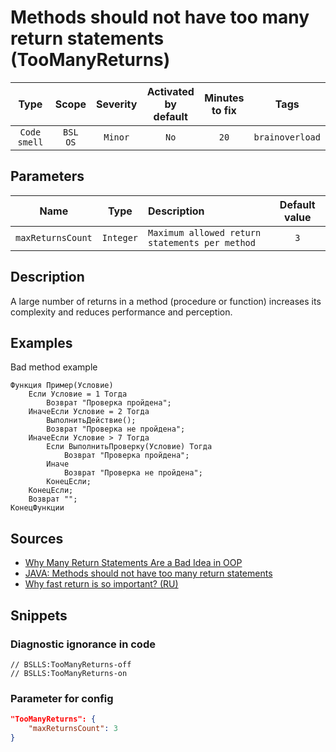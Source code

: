 # Methods should not have too many return statements (TooManyReturns)

Type | Scope | Severity | Activated<br>by default | Minutes<br>to fix | Tags
:-: | :-: | :-: | :-: | :-: | :-:
`Code smell` | `BSL`<br>`OS` | `Minor` | `No` | `20` | `brainoverload`

## Parameters

Name | Type | Description | Default value
:-: | :-: | :-- | :-:
`maxReturnsCount` | `Integer` | `Maximum allowed return statements per method` | `3`

<!-- Блоки выше заполняются автоматически, не трогать -->

## Description

<!-- Описание диагностики заполняется вручную. Необходимо понятным языком описать смысл и схему работу -->

A large number of returns in a method (procedure or function) increases its complexity and reduces performance and perception.

## Examples

<!-- В данном разделе приводятся примеры, на которые диагностика срабатывает, а также можно привести пример, как можно исправить ситуацию -->

Bad method example

```bsl
Функция Пример(Условие)
    Если Условие = 1 Тогда
        Возврат "Проверка пройдена";
    ИначеЕсли Условие = 2 Тогда
        ВыполнитьДействие();
        Возврат "Проверка не пройдена";
    ИначеЕсли Условие > 7 Тогда
        Если ВыполнитьПроверку(Условие) Тогда
            Возврат "Проверка пройдена";
        Иначе
            Возврат "Проверка не пройдена";
        КонецЕсли;
    КонецЕсли;
    Возврат "";
КонецФункции
```

## Sources

- [Why Many Return Statements Are a Bad Idea in OOP](https://www.yegor256.com/2015/08/18/multiple-return-statements-in-oop.html)
- [JAVA: Methods should not have too many return statements](https://rules.sonarsource.com/java/RSPEC-1142)
- [Why fast return is so important? (RU)](https://habr.com/ru/post/348074/)

## Snippets

<!-- Блоки ниже заполняются автоматически, не трогать -->

### Diagnostic ignorance in code

```bsl
// BSLLS:TooManyReturns-off
// BSLLS:TooManyReturns-on
```

### Parameter for config

```json
"TooManyReturns": {
    "maxReturnsCount": 3
}
```
